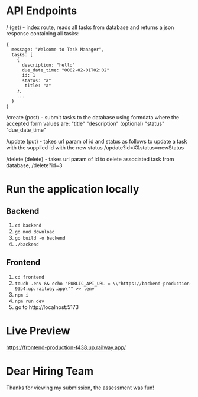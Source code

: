 # API Endpoints

/ (get) - index route, reads all tasks from database and returns a json response containing all tasks:
```
{
  message: "Welcome to Task Manager",
  tasks: [
    {
      description: "hello"
      due_date_time: "0002-02-01T02:02"
​      id: 1
​      status: "a"
​​​       title: "a"
    },
    ...
  }
}
```

/create (post) - submit tasks to the database using formdata where the accepted form values are:
"title"
"description" (optional)
"status"
"due_date_time"

/update (put) - takes url param of id and status as follows to update a task with the supplied id with the new status /update?id=X&status=newStatus

/delete (delete) - takes url param of id to delete associated task from database, /delete?id=3


# Run the application locally
## Backend 
1. ```cd backend```
2. ```go mod download```
3. ```go build -o backend```
4. ```./backend```

## Frontend
1. ```cd frontend```
2. ```touch .env && echo "PUBLIC_API_URL = \\"https://backend-production-93b4.up.railway.app\"" >> .env```
3. ```npm i```
4. ```npm run dev```
5. go to http://localhost:5173


# Live Preview
https://frontend-production-f438.up.railway.app/

# Dear Hiring Team
Thanks for viewing my submission, the assessment was fun!
